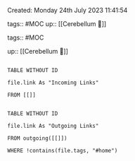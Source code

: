 ---
---

Created: Monday 24th July 2023 11:41:54

tags:: #MOC 
up:: [[Cerebellum 🧠]]

tags:: #MOC

up:: [[Cerebellum 🧠]]

  

```dataview

TABLE WITHOUT ID

file.link As "Incoming Links"

FROM [[]]

```

```dataview

TABLE WITHOUT ID

file.link As "Outgoing Links"

FROM outgoing([[]])

WHERE !contains(file.tags, "#home")

```
